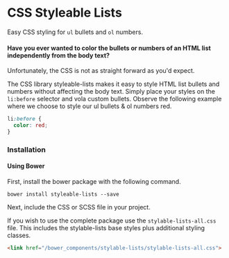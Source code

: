 # CSS Styleable Lists

Easy CSS styling for `ul` bullets and `ol` numbers.

#### Have you ever wanted to color the bullets or numbers of an HTML list independently from the body text?  

Unfortunately, the CSS is not as straight forward as you'd expect.

The CSS library styleable-lists makes it easy to style HTML list bullets and numbers without affecting the body text. Simply place your styles on the `li:before` selector and vola custom bullets. Observe the following example where we choose to style our ul bullets &amp; ol numbers red.

```css
li:before {
  color: red;
}
```
### Installation

#### Using Bower

First, install the bower package with the following command.

```
bower install styleable-lists --save
```

Next, include the CSS or SCSS file in your project.

If you wish to use the complete package use the `stylable-lists-all.css` file. This includes the stylable-lists base styles plus additional styling classes.

```html
<link href="/bower_components/stylable-lists/stylable-lists-all.css">
```
